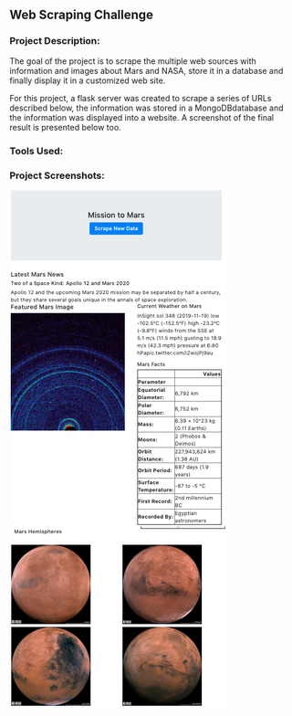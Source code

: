 ## Web Scraping Challenge

### Project Description: 
The goal of the project is to scrape the multiple web sources with information and images about Mars and NASA, store it in a database and finally display it in a customized web site. 

For this project, a flask server was created to scrape a series of URLs described below, the information was stored in a MongoDBdatabase and the information was displayed into a website. A screenshot of the final result is presented below too.

### Tools Used: 

### Project Screenshots: 
![Image description](https://github.com/lmchvz/Web_Scraping-Challenge/blob/master/screen_shot_1.png)
![Image description](https://github.com/lmchvz/Web_Scraping-Challenge/blob/master/screen_shot_2.png)

